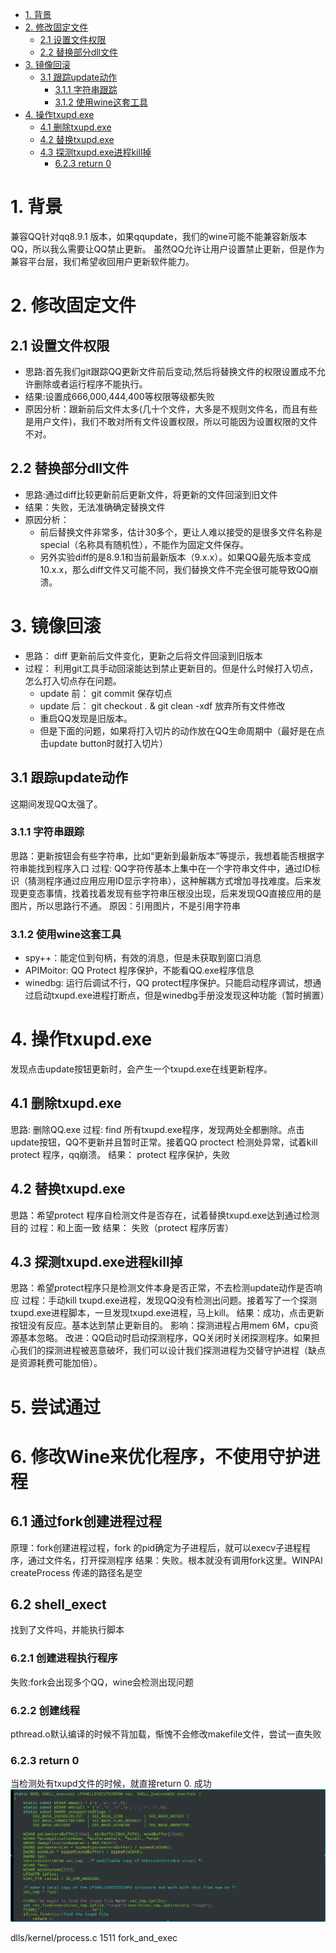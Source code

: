<!-- TOC -->

- [1. 背景](#1-背景)
- [2. 修改固定文件](#2-修改固定文件)
    - [2.1 设置文件权限](#21-设置文件权限)
    - [2.2 替换部分dll文件](#22-替换部分dll文件)
- [3. 镜像回滚](#3-镜像回滚)
    - [3.1 跟踪update动作](#31-跟踪update动作)
        - [3.1.1 字符串跟踪](#311-字符串跟踪)
        - [3.1.2 使用wine这套工具](#312-使用wine这套工具)
- [4. 操作txupd.exe](#4-操作txupdexe)
    - [4.1 删除txupd.exe](#41-删除txupdexe)
    - [4.2 替换txupd.exe](#42-替换txupdexe)
    - [4.3 探测txupd.exe进程kill掉](#43-探测txupdexe进程kill掉)
        - [6.2.3 return 0](#623-return-0)

<!-- /TOC -->
# 1. 背景
兼容QQ针对qq8.9.1 版本，如果qqupdate，我们的wine可能不能兼容新版本QQ，所以我么需要让QQ禁止更新。
虽然QQ允许让用户设置禁止更新，但是作为兼容平台层，我们希望收回用户更新软件能力。
# 2. 修改固定文件
## 2.1 设置文件权限
* 思路:首先我们git跟踪QQ更新文件前后变动,然后将替换文件的权限设置成不允许删除或者运行程序不能执行。
* 结果:设置成666,000,444,400等权限等级都失败
* 原因分析：跟新前后文件太多(几十个文件，大多是不规则文件名，而且有些是用户文件)，我们不敢对所有文件设置权限，所以可能因为设置权限的文件不对。

## 2.2 替换部分dll文件
* 思路:通过diff比较更新前后更新文件，将更新的文件回滚到旧文件
* 结果：失败，无法准确确定替换文件
* 原因分析：
    * 前后替换文件非常多，估计30多个，更让人难以接受的是很多文件名称是special（名称具有随机性），不能作为固定文件保存。
    * 另外实验diff的是8.9.1和当前最新版本（9.x.x）。如果QQ最先版本变成10.x.x，那么diff文件又可能不同，我们替换文件不完全很可能导致QQ崩溃。

# 3. 镜像回滚
* 思路： diff 更新前后文件变化，更新之后将文件回滚到旧版本
* 过程： 利用git工具手动回滚能达到禁止更新目的。但是什么时候打入切点，怎么打入切点存在问题。
    * update 前： git commit 保存切点
    * update 后： git checkout . & git clean -xdf 放弃所有文件修改
    * 重启QQ发现是旧版本。
    * 但是下面的问题，如果将打入切片的动作放在QQ生命周期中（最好是在点击update button时就打入切片）


## 3.1 跟踪update动作
这期间发现QQ太强了。
### 3.1.1 字符串跟踪
思路：更新按钮会有些字符串，比如“更新到最新版本”等提示，我想着能否根据字符串能找到程序入口
过程: QQ字符传基本上集中在一个字符串文件中，通过ID标识（猜测程序通过应用应用ID显示字符串），这种解耦方式增加寻找难度。后来发现更变态事情，找着找着发现有些字符串压根没出现，后来发现QQ直接应用的是图片，所以思路行不通。
原因：引用图片，不是引用字符串

### 3.1.2 使用wine这套工具
* spy++：能定位到句柄，有效的消息，但是未获取到窗口消息
* APIMoitor: QQ Protect 程序保护，不能看QQ.exe程序信息
* winedbg: 运行后调试不行，QQ protect程序保护。只能启动程序调试，想通过启动txupd.exe进程打断点，但是winedbg手册没发现这种功能（暂时搁置）

# 4. 操作txupd.exe
发现点击update按钮更新时，会产生一个txupd.exe在线更新程序。

## 4.1 删除txupd.exe 
思路: 删除QQ.exe
过程: find 所有txupd.exe程序，发现两处全都删除。点击update按钮，QQ不更新并且暂时正常。接着QQ proctect 检测处异常，试着kill protect 程序，qq崩溃。
结果： protect 程序保护，失败

## 4.2 替换txupd.exe
思路：希望protect 程序自检测文件是否存在，试着替换txupd.exe达到通过检测目的
过程：和上面一致
结果： 失败（protect 程序厉害）

## 4.3 探测txupd.exe进程kill掉
思路：希望protect程序只是检测文件本身是否正常，不去检测update动作是否响应
过程：手动kill txupd.exe进程，发现QQ没有检测出问题。接着写了一个探测txupd.exe进程脚本，一旦发现txupd.exe进程，马上kill。
结果：成功，点击更新按钮没有反应。基本达到禁止更新目的。
影响：探测进程占用mem 6M，cpu资源基本忽略。
改进：QQ启动时启动探测程序，QQ关闭时关闭探测程序。如果担心我们的探测进程被恶意破坏，我们可以设计我们探测进程为交替守护进程（缺点是资源耗费可能加倍）。
 


 # 5. 尝试通过

 # 6. 修改Wine来优化程序，不使用守护进程
 ## 6.1 通过fork创建进程过程
 原理：fork创建进程过程，fork 的pid确定为子进程后，就可以execv子进程程序，通过文件名，打开探测程序
 结果：失败。根本就没有调用fork这里。WINPAI createProcess 传递的路径名是空
 ## 6.2 shell_exect 
 找到了文件吗，并能执行脚本
 ### 6.2.1 创建进程执行程序
 失败:fork会出现多个QQ，wine会检测出现问题
 ### 6.2.2 创建线程
 pthread.o默认编译的时候不背加载，惭愧不会修改makefile文件，尝试一直失败
### 6.2.3 return 0
当检测处有txupd文件的时候，就直接return 0.
成功
![2019-09-23-14-39-07.png](./images/2019-09-23-14-39-07.png)
 




 dlls/kernel/process.c  1511 fork_and_exec